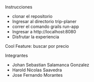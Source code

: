 Instrucciones

* clonar el repositorio
* Ingresar al directorio trip-planer
* correr el comando grails run-app
* Ingresar a http://localhost:8080
* Disfrutar la experiencia

Cool Feature: buscar por precio


Integrantes 

* Johan Sebastian Salamanca Gonzalez
* Harold Nicolas Saavedra
* Jose Fernando Morantes
